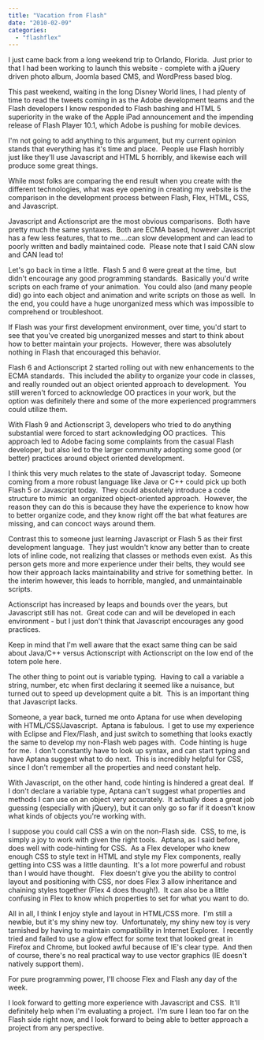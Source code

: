 ```yaml
---
title: "Vacation from Flash"
date: "2010-02-09"
categories: 
  - "flashflex"
---
```


I just came back from a long weekend trip to Orlando, Florida.  Just prior to that I had been working to launch this website - complete with a jQuery driven photo album, Joomla based CMS, and WordPress based blog.

This past weekend, waiting in the long Disney World lines, I had plenty of time to read the tweets coming in as the Adobe development teams and the Flash developers I know responded to Flash bashing and HTML 5 superiority in the wake of the Apple iPad announcement and the impending release of Flash Player 10.1, which Adobe is pushing for mobile devices.

I'm not going to add anything to this argument, but my current opinion stands that everything has it's time and place.  People use Flash horribly just like they'll use Javascript and HTML 5 horribly, and likewise each will produce some great things.

While most folks are comparing the end result when you create with the different technologies, what was eye opening in creating my website is the comparison in the development process between Flash, Flex, HTML, CSS, and Javascript.

Javascript and Actionscript are the most obvious comparisons.  Both have pretty much the same syntaxes.  Both are ECMA based, however Javascript has a few less features, that to me....can slow development and can lead to poorly written and badly maintained code.  Please note that I said CAN slow and CAN lead to!

Let's go back in time a little.  Flash 5 and 6 were great at the time,  but didn't encourage any good programming standards.  Basically you'd write scripts on each frame of your animation.  You could also (and many people did) go into each object and animation and write scripts on those as well.  In the end, you could have a huge unorganized mess which was impossible to comprehend or troubleshoot.

If Flash was your first development environment, over time, you'd start to see that you've created big unorganized messes and start to think about how to better maintain your projects.  However, there was absolutely nothing in Flash that encouraged this behavior.

Flash 6 and Actionscript 2 started rolling out with new enhancements to the ECMA standards.  This included the ability to organize your code in classes, and really rounded out an object oriented approach to development.  You still weren't forced to acknowledge OO practices in your work, but the option was definitely there and some of the more experienced programmers could utilize them.

With Flash 9 and Actionscript 3, developers who tried to do anything substantial were forced to start acknowledging OO practices.  This approach led to Adobe facing some complaints from the casual Flash developer, but also led to the larger community adopting some good (or better) practices around object oriented development.

I think this very much relates to the state of Javascript today.  Someone coming from a more robust language like Java or C++ could pick up both Flash 5 or Javascript today.  They could absolutely introduce a code structure to mimic  an organized object-oriented approach.  However, the reason they can do this is because they have the experience to know how to better organize code, and they know right off the bat what features are missing, and can concoct ways around them.

Contrast this to someone just learning Javascript or Flash 5 as their first development language.  They just wouldn't know any better than to create lots of inline code, not realizing that classes or methods even exist.  As this person gets more and more experience under their belts, they would see how their approach lacks maintainability and strive for something better.  In the interim however, this leads to horrible, mangled, and unmaintainable scripts.

Actionscript has increased by leaps and bounds over the years, but Javascript still has not.  Great code can and will be developed in each environment - but I just don't think that Javascript encourages any good practices.

Keep in mind that I'm well aware that the exact same thing can be said about Java/C++ versus Actionscript with Actionscript on the low end of the totem pole here.

The other thing to point out is variable typing.  Having to call a variable a string, number, etc when first declaring it seemed like a nuisance, but turned out to speed up development quite a bit.  This is an important thing that Javascript lacks.

Someone, a year back, turned me onto Aptana for use when developing with HTML/CSS/Javascript.  Aptana is fabulous.  I get to use my experience with Eclipse and Flex/Flash, and just switch to something that looks exactly the same to develop my non-Flash web pages with.  Code hinting is huge for me.  I don't constantly have to look up syntax, and can start typing and have Aptana suggest what to do next.  This is incredibly helpful for CSS, since I don't remember all the properties and need constant help.

With Javascript, on the other hand, code hinting is hindered a great deal.  If I don't declare a variable type, Aptana can't suggest what properties and methods I can use on an object very accurately.  It actually does a great job guessing (especially with jQuery), but it can only go so far if it doesn't know what kinds of objects you're working with.

I suppose you could call CSS a win on the non-Flash side.  CSS, to me, is simply a joy to work with given the right tools.  Aptana, as I said before, does well with code-hinting for CSS.  As a Flex developer who knew enough CSS to style text in HTML and style my Flex components, really getting into CSS was a little daunting.  It's a lot more powerful and robust than I would have thought.   Flex doesn't give you the ability to control layout and positioning with CSS, nor does Flex 3 allow inheritance and chaining styles together (Flex 4 does though!).  It can also be a little confusing in Flex to know which properties to set for what you want to do.

All in all, I think I enjoy style and layout in HTML/CSS more.  I'm still a newbie, but it's my shiny new toy.  Unfortunately, my shiny new toy is very tarnished by having to maintain compatibility in Internet Explorer.  I recently tried and failed to use a glow effect for some text that looked great in Firefox and Chrome, but looked awful because of IE's clear type.  And then of course, there's no real practical way to use vector graphics (IE doesn't natively support them).

For pure programming power, I'll choose Flex and Flash any day of the week.

I look forward to getting more experience with Javascript and CSS.  It'll definitely help when I'm evaluating a project.  I'm sure I lean too far on the Flash side right now, and I look forward to being able to better approach a project from any perspective.

